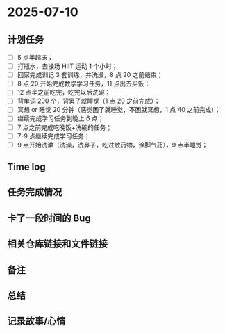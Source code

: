 # 2025-07-10

## 计划任务

- [ ] 5 点半起床；
- [ ] 打瓶水，去操场 HIIT 运动 1 个小时；
- [ ] 回家完成训记 3 套训练，并洗澡，8 点 20 之前结束；
- [ ] 8 点 20 开始完成数学学习任务，11 点出去买饭；
- [ ] 12 点半之前吃完，吃完以后洗碗；
- [ ] 背单词 200 个，背累了就睡觉（1 点 20 之前完成）；
- [ ] 冥想 or 睡觉 20 分钟（感觉困了就睡觉，不困就冥想，1 点 40 之前完成）；
- [ ] 继续完成学习任务到晚上 6 点；
- [ ] 7 点之前完成吃晚饭+洗碗的任务；
- [ ] 7-9 点继续完成学习任务；
- [ ] 9 点开始洗漱（洗澡，洗鼻子，吃过敏药物，涂脚气药），9 点半睡觉；

## Time log

## 任务完成情况

## 卡了一段时间的 Bug

## 相关仓库链接和文件链接

## 备注

## 总结

## 记录故事/心情
